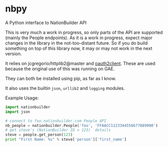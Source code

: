 nbpy
====

A Python interface to NationBuilder API

This is very much a work in progress, so only parts of the API are supported (mainly the People endpoints). As it is a work in progress, expect major changes in the library in the not-too-distant future. So if you do build something on top of this library now, it may or may not work in the next version. 


It relies on jcgregorio/httplib2@master and [oauth2client](https://code.google.com/p/google-api-python-client/wiki/OAuth2Client). These are used because the original use of this was running on GAE. 

They can both be installed using pip, as far as I know.

It also uses the builtin `json`, `urllib2` and `logging` modules. 

Example Usage: 

```python
import nationbuilder
import json

# connect to foo.nationbuilder.com People API
nb_people = nationbuilder.People('foo', 'FFAACC1123344556677889900')
# get steve's (NationBuilder ID = 123)  details
steve = people.get_person(123)
print "First Name: %s" % steve['person']['first_name']
```

